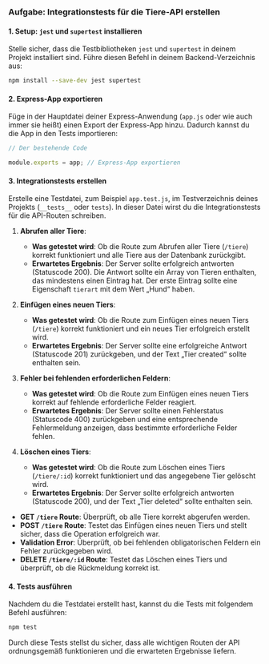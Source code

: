 

### Aufgabe: Integrationstests für die Tiere-API erstellen

#### 1. **Setup: `jest` und `supertest` installieren**
Stelle sicher, dass die Testbibliotheken `jest` und `supertest` in deinem Projekt installiert sind. Führe diesen Befehl in deinem Backend-Verzeichnis aus:
```bash
npm install --save-dev jest supertest
```

#### 2. **Express-App exportieren**
Füge in der Hauptdatei deiner Express-Anwendung (`app.js` oder wie auch immer sie heißt) einen Export der Express-App hinzu. Dadurch kannst du die App in den Tests importieren:
```javascript
// Der bestehende Code

module.exports = app; // Express-App exportieren
```

#### 3. **Integrationstests erstellen**
Erstelle eine Testdatei, zum Beispiel `app.test.js`, im Testverzeichnis deines Projekts (`__tests__` oder `tests`). In dieser Datei wirst du die Integrationstests für die API-Routen schreiben.

1. **Abrufen aller Tiere**:
   - **Was getestet wird**: Ob die Route zum Abrufen aller Tiere (`/tiere`) korrekt funktioniert und alle Tiere aus der Datenbank zurückgibt.
   - **Erwartetes Ergebnis**: Der Server sollte erfolgreich antworten (Statuscode 200). Die Antwort sollte ein Array von Tieren enthalten, das mindestens einen Eintrag hat. Der erste Eintrag sollte eine Eigenschaft `tierart` mit dem Wert „Hund“ haben.

2. **Einfügen eines neuen Tiers**:
   - **Was getestet wird**: Ob die Route zum Einfügen eines neuen Tiers (`/tiere`) korrekt funktioniert und ein neues Tier erfolgreich erstellt wird.
   - **Erwartetes Ergebnis**: Der Server sollte eine erfolgreiche Antwort (Statuscode 201) zurückgeben, und der Text „Tier created“ sollte enthalten sein.

3. **Fehler bei fehlenden erforderlichen Feldern**:
   - **Was getestet wird**: Ob die Route zum Einfügen eines neuen Tiers korrekt auf fehlende erforderliche Felder reagiert.
   - **Erwartetes Ergebnis**: Der Server sollte einen Fehlerstatus (Statuscode 400) zurückgeben und eine entsprechende Fehlermeldung anzeigen, dass bestimmte erforderliche Felder fehlen.

4. **Löschen eines Tiers**:
   - **Was getestet wird**: Ob die Route zum Löschen eines Tiers (`/tiere/:id`) korrekt funktioniert und das angegebene Tier gelöscht wird.
   - **Erwartetes Ergebnis**: Der Server sollte erfolgreich antworten (Statuscode 200), und der Text „Tier deleted“ sollte enthalten sein.

- **GET `/tiere` Route**: Überprüft, ob alle Tiere korrekt abgerufen werden.
- **POST `/tiere` Route**: Testet das Einfügen eines neuen Tiers und stellt sicher, dass die Operation erfolgreich war.
- **Validation Error**: Überprüft, ob bei fehlenden obligatorischen Feldern ein Fehler zurückgegeben wird.
- **DELETE `/tiere/:id` Route**: Testet das Löschen eines Tiers und überprüft, ob die Rückmeldung korrekt ist.

#### 4. **Tests ausführen**
Nachdem du die Testdatei erstellt hast, kannst du die Tests mit folgendem Befehl ausführen:
```bash
npm test
```

Durch diese Tests stellst du sicher, dass alle wichtigen Routen der API ordnungsgemäß funktionieren und die erwarteten Ergebnisse liefern.
